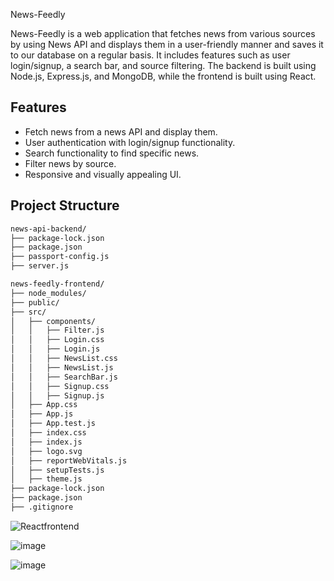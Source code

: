  News-Feedly

News-Feedly is a web application that fetches news from various sources by using News API and displays them in a user-friendly manner and saves it to our database on a regular basis. It includes features such as user login/signup, a search bar, and source filtering. The backend is built using Node.js, Express.js, and MongoDB, while the frontend is built using React.

## Features

- Fetch news from a news API and display them.
- User authentication with login/signup functionality.
- Search functionality to find specific news.
- Filter news by source.
- Responsive and visually appealing UI.



## Project Structure

```bash
news-api-backend/
├── package-lock.json
├── package.json
├── passport-config.js
├── server.js

news-feedly-frontend/
├── node_modules/
├── public/
├── src/
│   ├── components/
│   │   ├── Filter.js
│   │   ├── Login.css
│   │   ├── Login.js
│   │   ├── NewsList.css
│   │   ├── NewsList.js
│   │   ├── SearchBar.js
│   │   ├── Signup.css
│   │   ├── Signup.js
│   ├── App.css
│   ├── App.js
│   ├── App.test.js
│   ├── index.css
│   ├── index.js
│   ├── logo.svg
│   ├── reportWebVitals.js
│   ├── setupTests.js
│   ├── theme.js
├── package-lock.json
├── package.json
├── .gitignore
```````


![Reactfrontend](https://github.com/user-attachments/assets/f0c67046-6b2b-46c2-9f26-698e1468a828)

![image](https://github.com/user-attachments/assets/f050e851-e835-43c8-b597-c05b9f13e9ba)

![image](https://github.com/user-attachments/assets/c11d9106-4960-41d6-9671-066d35410359)

